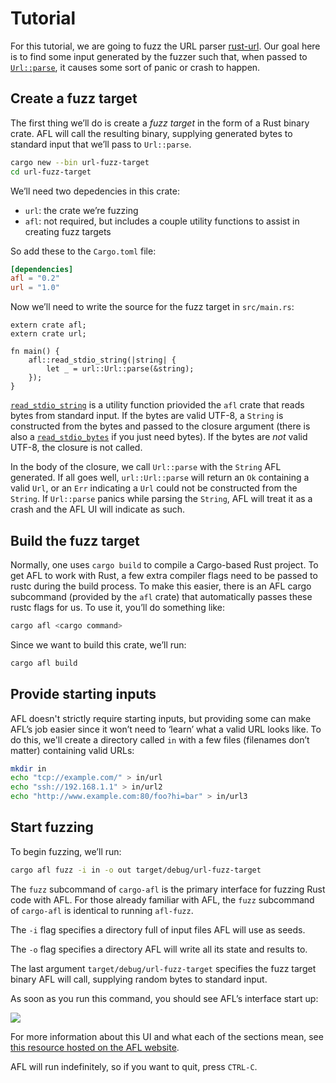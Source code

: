 # Tutorial

For this tutorial, we are going to fuzz the URL parser [rust-url][]. Our goal here is to find some input generated by the fuzzer such that, when passed to [`Url::parse`], it causes some sort of panic or crash to happen.

## Create a fuzz target

The first thing we’ll do is create a *fuzz target* in the form of a Rust binary crate. AFL will call the resulting binary, supplying generated bytes to standard input that we’ll pass to `Url::parse`.

```sh
cargo new --bin url-fuzz-target
cd url-fuzz-target
```

We’ll need two depedencies in this crate:

* `url`: the crate we’re fuzzing
* `afl`: not required, but includes a couple utility functions to assist in creating fuzz targets

So add these to the `Cargo.toml` file:

```toml
[dependencies]
afl = "0.2"
url = "1.0"
```

Now we’ll need to write the source for the fuzz target in `src/main.rs`:

```rust,ignore
extern crate afl;
extern crate url;

fn main() {
    afl::read_stdio_string(|string| {
        let _ = url::Url::parse(&string);
    });
}
```

[`read_stdio_string`](https://docs.rs/afl/*/afl/fn.read_stdio_string.html) is a utility function priovided the `afl` crate that reads bytes from standard input. If the bytes are valid UTF-8, a `String` is constructed from the bytes and passed to the closure argument (there is also a [`read_stdio_bytes`](https://docs.rs/afl/*/afl/fn.read_stdio_bytes.html) if you just need bytes). If the bytes are _not_ valid UTF-8, the closure is not called.

In the body of the closure, we call `Url::parse` with the `String` AFL generated. If all goes well, `url::Url::parse` will return an `Ok` containing a valid `Url`, or an `Err` indicating a `Url` could not be constructed from the `String`. If `Url::parse` panics while parsing the `String`, AFL will treat it as a crash and the AFL UI will indicate as such.

## Build the fuzz target

Normally, one uses `cargo build` to compile a Cargo-based Rust project. To get AFL to work with Rust, a few extra compiler flags need to be passed to rustc during the build process. To make this easier, there is an AFL cargo subcommand (provided by the `afl` crate) that automatically passes these rustc flags for us. To use it, you’ll do something like:

```sh
cargo afl <cargo command>
```

Since we want to build this crate, we’ll run:

```sh
cargo afl build
```

## Provide starting inputs

AFL doesn't strictly require starting inputs, but providing some can make AFL’s job easier since it won’t need to ‘learn’ what a valid URL looks like. To do this, we'll create a directory called `in` with a few files (filenames don’t matter) containing valid URLs:

```sh
mkdir in
echo "tcp://example.com/" > in/url
echo "ssh://192.168.1.1" > in/url2
echo "http://www.example.com:80/foo?hi=bar" > in/url3
```

## Start fuzzing

To begin fuzzing, we’ll run:

```sh
cargo afl fuzz -i in -o out target/debug/url-fuzz-target
```

The `fuzz` subcommand of `cargo-afl` is the primary interface for fuzzing Rust code with AFL. For those already familiar with AFL, the `fuzz` subcommand of `cargo-afl` is identical to running `afl-fuzz`.

The `-i` flag specifies a directory full of input files AFL will use as seeds.

The `-o` flag specifies a directory AFL will write all its state and results to.

The last argument `target/debug/url-fuzz-target` specifies the fuzz target binary AFL will call, supplying random bytes to standard input.

As soon as you run this command, you should see AFL’s interface start up:

![](https://raw.githubusercontent.com/rust-fuzz/afl.rs/master/etc/screencap.gif)

For more information about this UI and what each of the sections mean, see [this resource hosted on the AFL website](http://lcamtuf.coredump.cx/afl/status_screen.txt).

AFL will run indefinitely, so if you want to quit, press `CTRL-C`.

[`Url::parse`]: https://docs.rs/url/*/url/struct.Url.html#method.parse
[rust-url]: https://github.com/servo/rust-url
